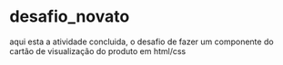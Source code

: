 # desafio_novato
aqui esta a atividade concluida, o desafio de fazer um componente do cartão de visualização do produto em html/css
